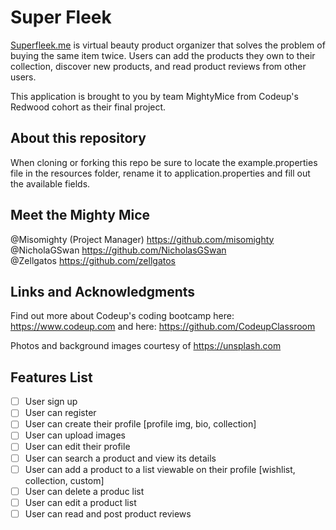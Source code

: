 # Super Fleek 

[Superfleek.me](superfleek.me) is virtual beauty product organizer that solves the problem of buying the same item twice. 
Users can add the products they own to their collection, discover new products, and read product reviews from other users.

This application is brought to you by team MightyMice from Codeup's Redwood cohort as their final project.

## About this repository

When cloning or forking this repo be sure to locate the example.properties file in the resources folder, rename it to
application.properties and fill out the available fields.

## Meet the Mighty Mice

@Misomighty (Project Manager) https://github.com/misomighty  
@NicholaGSwan https://github.com/NicholasGSwan  
@Zellgatos https://github.com/zellgatos
  

## Links and Acknowledgments

Find out more about Codeup's coding bootcamp here: https://www.codeup.com 
and here: https://github.com/CodeupClassroom

Photos and background images courtesy of https://unsplash.com

## Features List
- [ ] User sign up
- [ ] User can register
- [ ] User can create their profile [profile img, bio, collection]
- [ ] User can upload images
- [ ] User can edit their profile
- [ ] User can search a product and view its details
- [ ] User can add a product to a list viewable on their profile [wishlist, collection, custom]
- [ ] User can delete a produc list
- [ ] User can edit a product list
- [ ] User can read and post product reviews
